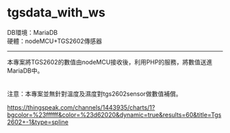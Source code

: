 # tgsdata_with_ws
DB環境：MariaDB<br>
硬體：nodeMCU+TGS2602傳感器<hr>

本專案將TGS2602的數值由nodeMCU接收後，利用PHP的服務，將數值送進MariaDB中。<br><br><br>
注意：本專案並無針對溫度及濕度對tgs2602sensor做數值補償。


https://thingspeak.com/channels/1443935/charts/1?bgcolor=%23ffffff&color=%23d62020&dynamic=true&results=60&title=Tgs2602+-1&type=spline

